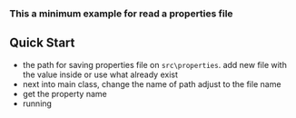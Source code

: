 ### This a minimum example for read a properties file 

## Quick Start

* the path for saving properties file on `src\properties`. add new file with the value inside or use what already exist
* next into main class, change the name of path adjust to the file name
* get the property name 
* running 
